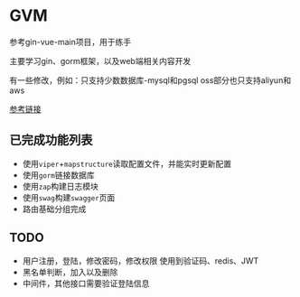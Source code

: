 # GVM
参考gin-vue-main项目，用于练手

主要学习gin、gorm框架，以及web端相关内容开发

有一些修改，例如：只支持少数数据库-mysql和pgsql
oss部分也只支持aliyun和aws

[参考链接](https://github.com/flipped-aurora/gin-vue-admin)


## 已完成功能列表
- 使用`viper`+`mapstructure`读取配置文件，并能实时更新配置
- 使用`gorm`链接数据库
- 使用`zap`构建日志模块
- 使用`swag`构建`swagger`页面
- 路由基础分组完成

## TODO
- 用户注册，登陆，修改密码，修改权限
    使用到验证码、redis、JWT
- 黑名单判断，加入以及删除
- 中间件，其他接口需要验证登陆信息